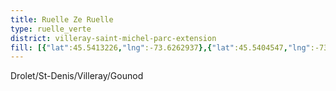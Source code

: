 ```yaml
---
title: Ruelle Ze Ruelle
type: ruelle_verte
district: villeray-saint-michel-parc-extension
fill: [{"lat":45.5413226,"lng":-73.6262937},{"lat":45.5404547,"lng":-73.6233003}]
---
```


Drolet/St-Denis/Villeray/Gounod